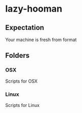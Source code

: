 # lazy-hooman
## Expectation
Your machine is fresh from format
## Folders
### OSX
Scripts for OSX
### Linux
Scripts for Linux

